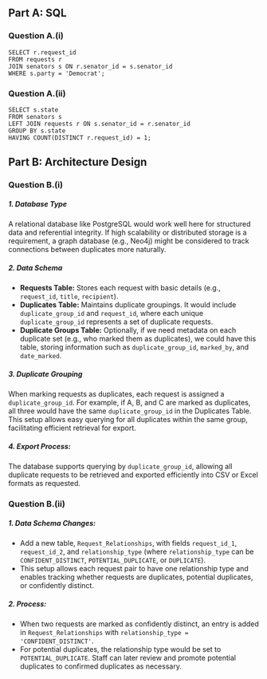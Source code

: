 ## Part A: SQL

### Question A.(i)
```
SELECT r.request_id
FROM requests r
JOIN senators s ON r.senator_id = s.senator_id
WHERE s.party = 'Democrat';
```

### Question A.(ii)
```
SELECT s.state
FROM senators s
LEFT JOIN requests r ON s.senator_id = r.senator_id
GROUP BY s.state
HAVING COUNT(DISTINCT r.request_id) = 1;
```

## Part B: Architecture Design

### Question B.(i)

##### 1. Database Type
A relational database like PostgreSQL would work well here for structured data and referential integrity. If high scalability or distributed storage is a requirement, a graph database (e.g., Neo4j) might be considered to track connections between duplicates more naturally.

##### 2. Data Schema
- **Requests Table:** Stores each request with basic details (e.g., `request_id`, `title`, `recipient`).
- **Duplicates Table:** Maintains duplicate groupings. It would include `duplicate_group_id` and `request_id`, where each unique `duplicate_group_id` represents a set of duplicate requests.
- **Duplicate Groups Table:** Optionally, if we need metadata on each duplicate set (e.g., who marked them as duplicates), we could have this table, storing information such as `duplicate_group_id`, `marked_by`, and `date_marked`.

##### 3. Duplicate Grouping
When marking requests as duplicates, each request is assigned a `duplicate_group_id`. For example, if A, B, and C are marked as duplicates, all three would have the same `duplicate_group_id` in the Duplicates Table.
This setup allows easy querying for all duplicates within the same group, facilitating efficient retrieval for export.

##### 4. Export Process:
The database supports querying by `duplicate_group_id`, allowing all duplicate requests to be retrieved and exported efficiently into CSV or Excel formats as requested.

### Question B.(ii)

##### 1. Data Schema Changes:
- Add a new table, `Request_Relationships`, with fields `request_id_1`, `request_id_2`, and `relationship_type` (where `relationship_type` can be `CONFIDENT_DISTINCT`, `POTENTIAL_DUPLICATE`, or `DUPLICATE`).
- This setup allows each request pair to have one relationship type and enables tracking whether requests are duplicates, potential duplicates, or confidently distinct.
##### 2. Process:
- When two requests are marked as confidently distinct, an entry is added in `Request_Relationships` with `relationship_type = 'CONFIDENT_DISTINCT'`.
- For potential duplicates, the relationship type would be set to `POTENTIAL_DUPLICATE`. Staff can later review and promote potential duplicates to confirmed duplicates as necessary.